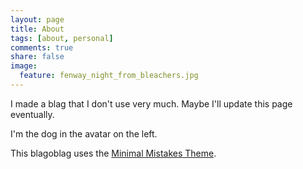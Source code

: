 ```yaml
---
layout: page
title: About
tags: [about, personal]
comments: true
share: false
image:
  feature: fenway_night_from_bleachers.jpg
---
```


I made a blag that I don't use very much. Maybe I'll update this page eventually.

I'm the dog in the avatar on the left.

This blagoblag uses the [Minimal Mistakes Theme](http://mmistakes.github.io/minimal-mistakes).